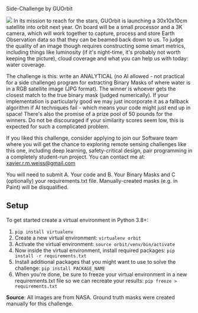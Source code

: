 Side-Challenge by GUOrbit

![](https://i.imgur.com/VX9BIr6.jpg)
In its mission to reach for the stars, GUOrbit is launching a 30x10x10cm satellite into orbit next year. On board will be a small processor and a 3K camera, which will work together to capture, process and store Earth Observation data so that they can be beamed back down to us. To judge the quality of an image though requires constructing some smart metrics, including things like luminosity (if it's night-time, it's probably not worth keeping the picture), cloud coverage and what you can help us with today: water coverage.
 
The challenge is this: write an ANALYTICAL (no AI allowed - not practical for a side challenge) program for extracting Binary Masks of where water is in a RGB satellite image (JPG format). The winner is whoever gets the closest match to the true binary mask (judged numerically). If your implementation is particularly good we may just incorporate it as a fallback algorithm if AI techniques fail - which means your code might just end up in space! There's also the promise of a prize pool of 50 pounds for the winners. Do not be discouraged if your similarity scores seem low, this is expected for such a complicated problem. 

If you liked this challenge, consider applying to join our Software team where you will get the chance to exploring remote sensing challenges like this one, including deep learning, safety-critical design, pair programming in a completely student-run project. You can contact me at: xavier.r.m.weiss@gmail.com
 
You will need to submit A. Your code and B. Your Binary Masks and C (optionally) your requirements.txt file. Manually-created masks (e.g. in Paint) will be disqualified. 

## Setup
To get started create a virtual environment in Python 3.8+:
1. `pip install virtualenv`
2. Create a new virtual environment: `virtualenv orbit`
3. Activate the virtual environment: `source orbit/venv/bin/activate`
4. Now inside the virtual environment, install required packages: `pip install -r requirements.txt`
5. Install additional packages that you might want to use to solve the challenge: `pip install PACKAGE_NAME`
6. When you're done, be sure to freeze your virtual environment in a new requirements.txt file so we can recreate your results: `pip freeze > requirements.txt`

**Source**: All images are from NASA. Ground truth masks were created manually for this challenge.
